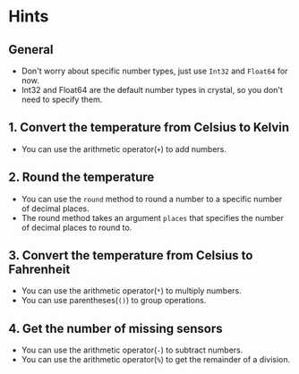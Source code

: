 # Hints

## General

- Don't worry about specific number types, just use `Int32` and `Float64` for now.
- Int32 and Float64 are the default number types in crystal, so you don't need to specify them.

## 1. Convert the temperature from Celsius to Kelvin

- You can use the arithmetic operator(`+`) to add numbers.

## 2. Round the temperature

- You can use the `round` method to round a number to a specific number of decimal places.
- The round method takes an argument `places` that specifies the number of decimal places to round to.

## 3. Convert the temperature from Celsius to Fahrenheit

- You can use the arithmetic operator(`*`) to multiply numbers.
- You can use parentheses(`()`) to group operations.

## 4. Get the number of missing sensors

- You can use the arithmetic operator(`-`) to subtract numbers.
- You can use the arithmetic operator(`%`) to get the remainder of a division.